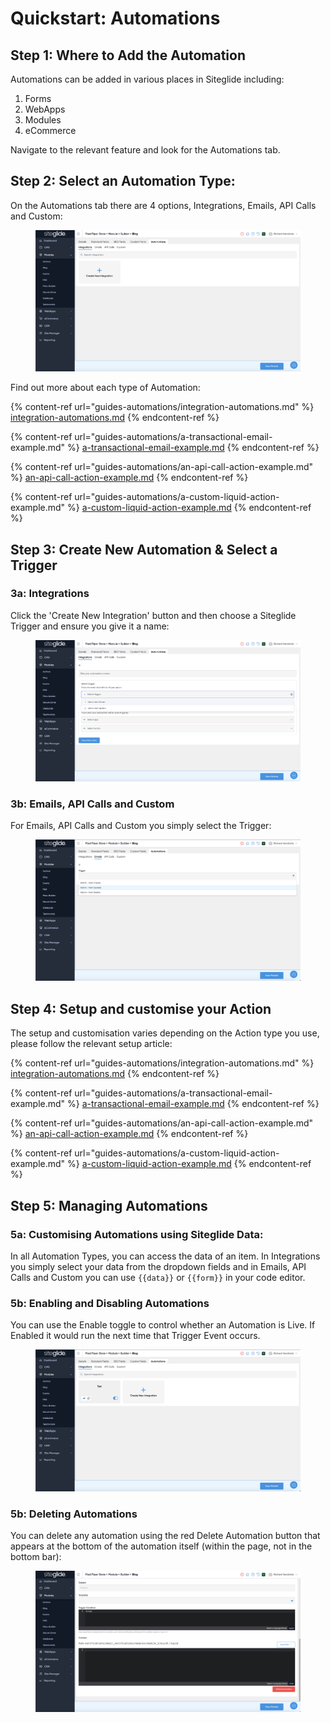 # Quickstart: Automations

## Step 1: Where to Add the Automation

Automations can be added in various places in Siteglide including:

1. Forms
2. WebApps
3. Modules
4. eCommerce

Navigate to the relevant feature and look for the Automations tab.

## Step 2: Select an Automation Type:

On the Automations tab there are 4 options, Integrations, Emails, API Calls and Custom:

<figure><img src="../../.gitbook/assets/Siteglide-Automations1.png" alt=""><figcaption></figcaption></figure>

Find out more about each type of Automation:

{% content-ref url="guides-automations/integration-automations.md" %}
[integration-automations.md](guides-automations/integration-automations.md)
{% endcontent-ref %}

{% content-ref url="guides-automations/a-transactional-email-example.md" %}
[a-transactional-email-example.md](guides-automations/a-transactional-email-example.md)
{% endcontent-ref %}

{% content-ref url="guides-automations/an-api-call-action-example.md" %}
[an-api-call-action-example.md](guides-automations/an-api-call-action-example.md)
{% endcontent-ref %}

{% content-ref url="guides-automations/a-custom-liquid-action-example.md" %}
[a-custom-liquid-action-example.md](guides-automations/a-custom-liquid-action-example.md)
{% endcontent-ref %}

## Step 3: Create New Automation & Select a Trigger

### 3a: Integrations

Click the 'Create New Integration' button and then choose a Siteglide Trigger and ensure you give it a name:

<figure><img src="../../.gitbook/assets/Siteglide-Automations-Create-Integration.png" alt=""><figcaption></figcaption></figure>

### 3b: Emails, API Calls and Custom

For Emails, API Calls and Custom you simply select the Trigger:

<figure><img src="../../.gitbook/assets/Siteglide-Automations-Create-Email.png" alt=""><figcaption></figcaption></figure>

## Step 4: Setup and customise your Action

The setup and customisation varies depending on the Action type you use, please follow the relevant setup article:

{% content-ref url="guides-automations/integration-automations.md" %}
[integration-automations.md](guides-automations/integration-automations.md)
{% endcontent-ref %}

{% content-ref url="guides-automations/a-transactional-email-example.md" %}
[a-transactional-email-example.md](guides-automations/a-transactional-email-example.md)
{% endcontent-ref %}

{% content-ref url="guides-automations/an-api-call-action-example.md" %}
[an-api-call-action-example.md](guides-automations/an-api-call-action-example.md)
{% endcontent-ref %}

{% content-ref url="guides-automations/a-custom-liquid-action-example.md" %}
[a-custom-liquid-action-example.md](guides-automations/a-custom-liquid-action-example.md)
{% endcontent-ref %}

## Step 5: Managing Automations

### 5a: Customising Automations using Siteglide Data:

In all Automation Types, you can access the data of an item. In Integrations you simply select your data from the dropdown fields and in Emails, API Calls and Custom you can use `{{data}}` or `{{form}}` in your code editor.

### 5b: Enabling and Disabling Automations

You can use the Enable toggle to control whether an Automation is Live. If Enabled it would run the next time that Trigger Event occurs.

<figure><img src="../../.gitbook/assets/Siteglide-Automations-Integrations-Enabled.png" alt=""><figcaption></figcaption></figure>

### 5b: Deleting Automations

You can delete any automation using the red Delete Automation button that appears at the bottom of the automation itself (within the page, not in the bottom bar):

<figure><img src="../../.gitbook/assets/Siteglide-Automations-Delete.png" alt=""><figcaption></figcaption></figure>

